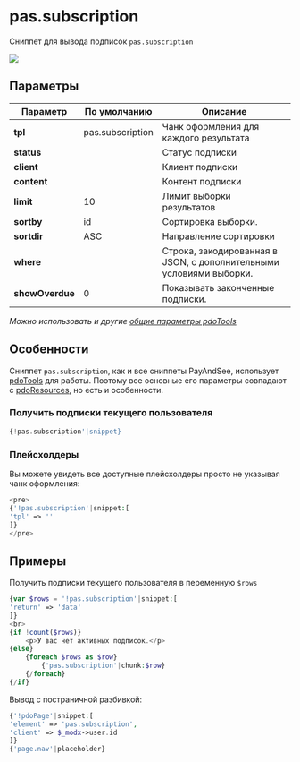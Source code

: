 # pas.subscription

Сниппет для вывода подписок `pas.subscription`

[![](https://file.modx.pro/files/6/7/a/67a4c2f286f8a304b135ef555203f755s.jpg)](https://file.modx.pro/files/6/7/a/67a4c2f286f8a304b135ef555203f755.png)

## Параметры

| Параметр        | По умолчанию     | Описание                                                            |
| --------------- | ---------------- | ------------------------------------------------------------------- |
| **tpl**         | pas.subscription | Чанк оформления для каждого результата                              |
| **status**      |                  | Статус подписки                                                     |
| **client**      |                  | Клиент подписки                                                     |
| **content**     |                  | Контент подписки                                                    |
| **limit**       | 10               | Лимит выборки результатов                                           |
| **sortby**      | id               | Сортировка выборки.                                                 |
| **sortdir**     | ASC              | Направление сортировки                                              |
| **where**       |                  | Строка, закодированная в JSON, с дополнительными условиями выборки. |
| **showOverdue** | 0                | Показывать законченные подписки.                                    |

*Можно использовать и другие [общие параметры pdoTools][0104]*

## Особенности

Сниппет `pas.subscription`, как и все сниппеты PayAndSee, использует [pdoTools][0101] для работы.
Поэтому все основные его параметры совпадают с [pdoResources][010101], но есть и особенности.

### Получить подписки текущего пользователя

```php
{!pas.subscription'|snippet}
```

### Плейсхолдеры

Вы можете увидеть все доступные плейсхолдеры просто не указывая чанк оформления:

```php
<pre>
{'!pas.subscription'|snippet:[
'tpl' => ''
]}
</pre>
```

## Примеры

Получить подписки текущего пользователя в переменную `$rows`

```php
{var $rows = '!pas.subscription'|snippet:[
'return' => 'data'
]}
<br>
{if !count($rows)}
    <p>У вас нет активных подписок.</p>
{else}
    {foreach $rows as $row}
        {'pas.subscription'|chunk:$row}
    {/foreach}
{/if}
```

Вывод с постраничной разбивкой:

```php
{'!pdoPage'|snippet:[
'element' => 'pas.subscription',
'client' => $_modx->user.id
]}
{'page.nav'|placeholder}
```

[0104]: /components/01_pdoTools/04_Общие_параметры.md
[0101]: /components/01_pdoTools/
[010101]: /components/01_pdoTools/01_Сниппеты/01_pdoResources.md
